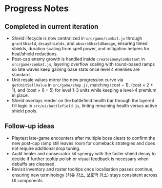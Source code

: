 # Progress Notes

## Completed in current iteration
- Shield lifecycle is now centralized in `src/game/combat.js` through `grantShield`, `decayShields`, and `absorbShieldDamage`, ensuring timed shields, duration scaling from spell power, and mitigation helpers for heal/shield reductions.
- Post-cap enemy growth is handled inside `createEnemyCombatant` in `src/game/combat.js`, layering overflow scaling with round-based ramps so late waves keep gaining base stats once level 4 enemies are standard.
- Unit resale values mirror the new progression curve via `getUnitSellValue` in `src/game/shop.js`, matching (cost − 1), (cost × 2 + 1), and (cost × 6 + 5) for level 1–3 units while keeping a level-4 premium in place.
- Shield overlays render on the battlefield health bar through the layered fill logic in `src/ui/battlefield.js`, tinting remaining health versus active shield pools.

## Follow-up ideas
- Playtest late-game encounters after multiple boss clears to confirm the new post-cap ramp still leaves room for comeback strategies and does not require additional drop tuning.
- Audit healer and consecrator kit synergy with the faster shield decay to decide if further tooltip polish or visual feedback is necessary when debuffs are cleansed.
- Revisit inventory and roster tooltips once localisation passes continue, ensuring new terminology (치유 감소, 보호막 감소) stays consistent across UI components.
